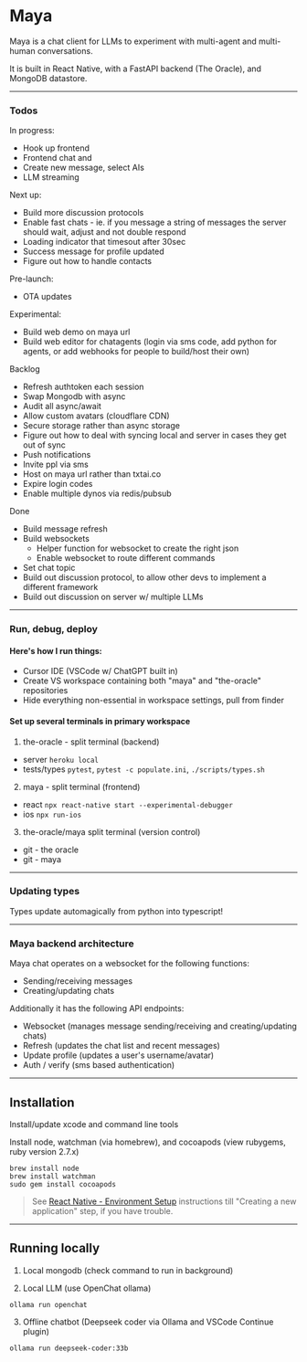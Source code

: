 # Maya

Maya is a chat client for LLMs to experiment with multi-agent and multi-human conversations.

It is built in React Native, with a FastAPI backend (The Oracle), and MongoDB datastore.

---

### Todos

In progress:

- Hook up frontend
- Frontend chat and
- Create new message, select AIs
- LLM streaming

Next up:

- Build more discussion protocols
- Enable fast chats - ie. if you message a string of messages the server should wait, adjust and not double respond
- Loading indicator that timesout after 30sec
- Success message for profile updated
- Figure out how to handle contacts

Pre-launch:

- OTA updates

Experimental:

- Build web demo on maya url
- Build web editor for chatagents (login via sms code, add python for agents, or add webhooks for people to build/host their own)

Backlog

- Refresh authtoken each session
- Swap Mongodb with async
- Audit all async/await
- Allow custom avatars (cloudflare CDN)
- Secure storage rather than async storage
- Figure out how to deal with syncing local and server in cases they get out of sync
- Push notifications
- Invite ppl via sms
- Host on maya url rather than txtai.co
- Expire login codes
- Enable multiple dynos via redis/pubsub

Done

- Build message refresh
- Build websockets
  - Helper function for websocket to create the right json
  - Enable websocket to route different commands
- Set chat topic
- Build out discussion protocol, to allow other devs to implement a different framework
- Build out discussion on server w/ multiple LLMs

---

### Run, debug, deploy

#### Here's how I run things:

- Cursor IDE (VSCode w/ ChatGPT built in)
- Create VS workspace containing both "maya" and "the-oracle" repositories
- Hide everything non-essential in workspace settings, pull from finder

#### Set up several terminals in primary workspace

1. the-oracle - split terminal (backend)

- server `heroku local`
- tests/types `pytest`, `pytest -c populate.ini`, `./scripts/types.sh`

2. maya - split terminal (frontend)

- react `npx react-native start --experimental-debugger`
- ios `npx run-ios`

3. the-oracle/maya split terminal (version control)

- git - the oracle
- git - maya

---

### Updating types

Types update automagically from python into typescript!

---

### Maya backend architecture

Maya chat operates on a websocket for the following functions:

- Sending/receiving messages
- Creating/updating chats

Additionally it has the following API endpoints:

- Websocket (manages message sending/receiving and creating/updating chats)
- Refresh (updates the chat list and recent messages)
- Update profile (updates a user's username/avatar)
- Auth / verify (sms based authentication)

---

## Installation

Install/update xcode and command line tools

Install node, watchman (via homebrew), and cocoapods (view rubygems, ruby version 2.7.x)

```
brew install node
brew install watchman
sudo gem install cocoapods
```

> See [React Native - Environment Setup](https://reactnative.dev/docs/environment-setup) instructions till "Creating a new application" step, if you have trouble.

---

## Running locally

1. Local mongodb (check command to run in background)

2. Local LLM (use OpenChat ollama)

`ollama run openchat`

3. Offline chatbot (Deepseek coder via Ollama and VSCode Continue plugin)

`ollama run deepseek-coder:33b`
